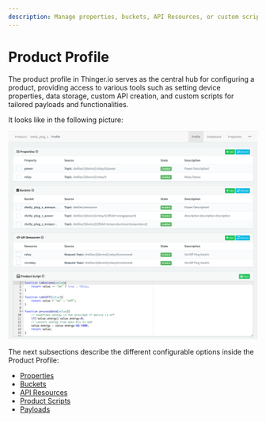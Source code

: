 ```yaml
---
description: Manage properties, buckets, API Resources, or custom scripts within a Product.
---
```


# Product Profile

The product profile in Thinger.io serves as the central hub for configuring a product, providing access to various tools such as setting device properties, data storage, custom API creation, and custom scripts for tailored payloads and functionalities.

It looks like in the following picture:

![Product Profile Overview](<../../.gitbook/assets/image (456).png>)

The next subsections describe the different configurable options inside the Product Profile:

* [Properties](properties.md)
* [Buckets](buckets.md)
* [API Resources](api-resources.md)
* [Product Scripts](scripts.md)
* [Payloads](payloads.md)
